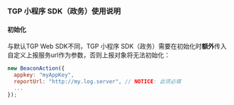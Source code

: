 ### TGP 小程序 SDK（政务）使用说明

#### 初始化

与默认TGP Web SDK不同，TGP 小程序 SDK（政务）需要在初始化时**额外**传入自定义上报服务url作为参数，否则上报对象将无法初始化：

```js
new BeaconAction({
  appkey: "myAppKey",
  reportUrl: "http://my.log.server", // NOTICE: 此项必填
  ...
});
```


